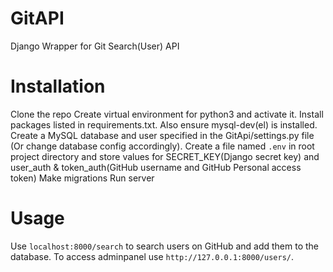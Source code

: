 # GitAPI
Django Wrapper for Git Search(User) API

# Installation
Clone the repo
Create virtual environment for python3 and activate it.
Install packages listed in requirements.txt. Also ensure mysql-dev(el) is installed.
Create a MySQL database and user specified in the GitApi/settings.py file (Or change database config accordingly).
Create a file named `.env` in root project directory and store values for SECRET_KEY(Django secret key) and  user_auth & token_auth(GitHub username and GitHub Personal access token)
Make migrations 
Run server

# Usage
Use `localhost:8000/search` to search users on GitHub and add them to the database.
To access adminpanel use `http://127.0.0.1:8000/users/`.




